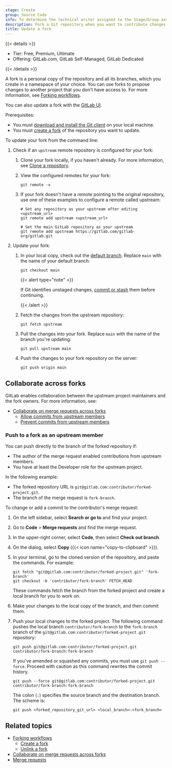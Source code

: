 ```yaml
---
stage: Create
group: Source Code
info: To determine the technical writer assigned to the Stage/Group associated with this page, see https://handbook.gitlab.com/handbook/product/ux/technical-writing/#assignments
description: Fork a Git repository when you want to contribute changes back to an upstream repository you don't have permission to contribute to directly.
title: Update a fork
---
```


{{< details >}}

- Tier: Free, Premium, Ultimate
- Offering: GitLab.com, GitLab Self-Managed, GitLab Dedicated

{{< /details >}}

A fork is a personal copy of the repository and all its branches, which you create
in a namespace of your choice. You can use forks to propose changes to another project
that you don't have access to. For more information,
see [Forking workflows](../../user/project/repository/forking_workflow.md).

You can also update a fork with the [GitLab UI](../../user/project/repository/forking_workflow.md#from-the-ui).

Prerequisites:

- You must [download and install the Git client](how_to_install_git/_index.md) on your local machine.
- You must [create a fork](../../user/project/repository/forking_workflow.md#create-a-fork) of the
  repository you want to update.

To update your fork from the command line:

1. Check if an `upstream` remote repository is configured for your fork:

   1. Clone your fork locally, if you haven't already. For more information, see [Clone a repository](clone.md).
   1. View the configured remotes for your fork:

      ```shell
      git remote -v
      ```

   1. If your fork doesn't have a remote pointing to the original repository, use one of these examples
      to configure a remote called upstream:

       ```shell
       # Set any repository as your upstream after editing <upstream_url>
       git remote add upstream <upstream_url>

       # Set the main GitLab repository as your upstream
       git remote add upstream https://gitlab.com/gitlab-org/gitlab.git
       ```

1. Update your fork:

   1. In your local copy, check out the [default branch](../../user/project/repository/branches/default.md).
      Replace `main` with the name of your default branch:

      ```shell
      git checkout main
      ```

      {{< alert type="note" >}}

      If Git identifies unstaged changes, [commit or stash](commit.md) them before continuing.

      {{< /alert >}}

   1. Fetch the changes from the upstream repository:

      ```shell
      git fetch upstream
      ```

   1. Pull the changes into your fork. Replace `main` with the name of the branch you're updating:

      ```shell
      git pull upstream main
      ```

   1. Push the changes to your fork repository on the server:

      ```shell
      git push origin main
      ```

## Collaborate across forks

GitLab enables collaboration between the upstream project maintainers and the fork owners.
For more information, see:

- [Collaborate on merge requests across forks](../../user/project/merge_requests/allow_collaboration.md)
  - [Allow commits from upstream members](../../user/project/merge_requests/allow_collaboration.md#allow-commits-from-upstream-members)
  - [Prevent commits from upstream members](../../user/project/merge_requests/allow_collaboration.md#prevent-commits-from-upstream-members)

### Push to a fork as an upstream member

You can push directly to the branch of the forked repository if:

- The author of the merge request enabled contributions from upstream members.
- You have at least the Developer role for the upstream project.

In the following example:

- The forked repository URL is `git@gitlab.com:contributor/forked-project.git`.
- The branch of the merge request is `fork-branch`.

To change or add a commit to the contributor's merge request:

1. On the left sidebar, select **Search or go to** and find your project.
1. Go to **Code** > **Merge requests** and find the merge request.
1. In the upper-right corner, select **Code**, then select **Check out branch**.
1. On the dialog, select **Copy** ({{< icon name="copy-to-clipboard" >}}).
1. In your terminal, go to the cloned version of the repository, and paste the commands. For example:

   ```shell
   git fetch "git@gitlab.com:contributor/forked-project.git" 'fork-branch'
   git checkout -b 'contributor/fork-branch' FETCH_HEAD
   ```

   These commands fetch the branch from the forked project and create a local branch for you to work on.

1. Make your changes to the local copy of the branch, and then commit them.
1. Push your local changes to the forked project. The following command pushes the
   local branch `contributor/fork-branch` to the `fork-branch` branch of
   the `git@gitlab.com:contributor/forked-project.git` repository:

   ```shell
   git push git@gitlab.com:contributor/forked-project.git contributor/fork-branch:fork-branch
   ```

   If you've amended or squashed any commits, you must use `git push --force`. Proceed with caution as this command rewrites the commit history.

   ```shell
   git push --force git@gitlab.com:contributor/forked-project.git contributor/fork-branch:fork-branch
   ```

   The colon (`:`) specifies the source branch and the destination branch. The scheme is:

   ```shell
   git push <forked_repository_git_url> <local_branch>:<fork_branch>
   ```

## Related topics

- [Forking workflows](../../user/project/repository/forking_workflow.md)
  - [Create a fork](../../user/project/repository/forking_workflow.md#create-a-fork)
  - [Unlink a fork](../../user/project/repository/forking_workflow.md#unlink-a-fork)
- [Collaborate on merge requests across forks](../../user/project/merge_requests/allow_collaboration.md)
- [Merge requests](../../user/project/merge_requests/_index.md)
